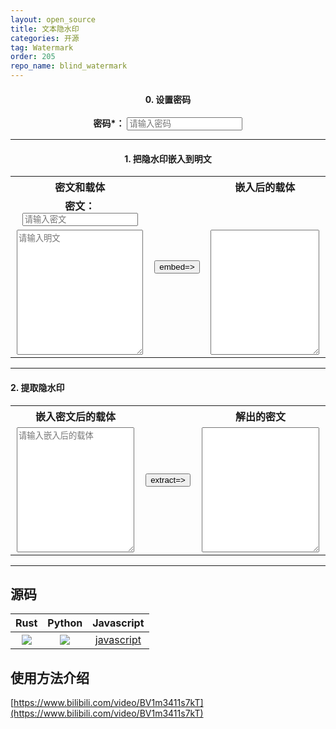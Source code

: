 ```yaml
---
layout: open_source
title: 文本隐水印
categories: 开源
tag: Watermark
order: 205
repo_name: blind_watermark
---
```


<style>
    textarea {
        width: 98%;
        height: 200px;
    }
    .middle {
        text-align: center;
    }
    th,td{
        text-align: center;
    }
</style>



<h4 class="middle">0. 设置密码</h4>
<div class="middle">
    <strong>密码*：</strong>
    <input id="password" type="text" name="" value="" placeholder="请输入密码">
</div>

<hr>

<h4 class="middle">1. 把隐水印嵌入到明文</h4>

<table width="100%">
  <tr>
    <th>密文和载体</th>
    <th rowspan="3" width="4%"> <button type="button" id="embedBtn">embed=&gt;</button></th>
    <th>嵌入后的载体</th>
  </tr>
  <tr>
    <td>
      <strong>密文：</strong>
      <input id="wm" type="text" name="" value="" placeholder="请输入密文">
    </td>
    <td></td>
  </tr>
    <tr>
        <td width="45%">
            <textarea id="baseText" placeholder="请输入明文"></textarea>
        </td>
        <td width="45%">
            <textarea id="newText" readonly ></textarea>
        </td>
    </tr>
</table>



<hr>

<h4 class="top">2. 提取隐水印</h4>

<table>
  <tr>
    <th>嵌入密文后的载体</th>
    <th rowspan="2" width="4%"><button type="button" id="extractBtn">extract=&gt;</button></th>
    <th>解出的密文</th>
  </tr>
    <tr>
        <td>
            <textarea id="text_embed2" placeholder="请输入嵌入后的载体"></textarea>
        </td>
        <td>
            <textarea id="wm_extract" readonly></textarea>
        </td>
    </tr>
</table>

<hr>




<script type="module">
    import init, { Watermarker } from "/a/app/hidden_watermark/pkg/wasm_text_watermark.js";

    async function run() {
        await init();

        let watermarker = null; // Watermarker 实例

        // 获取 DOM 元素
        const passwordInput = document.getElementById("password");
        const embedBtn = document.getElementById("embedBtn");
        const extractBtn = document.getElementById("extractBtn");

        // 初始化 Watermarker 实例
        function createWatermarker(password) {
            try {
                return new Watermarker(password);
            } catch (e) {
                console.error("初始化 Watermarker 失败:", e);
                alert("密码无效，请重新输入！");
                return null;
            }
        }

        passwordInput.addEventListener("change", () => {
            const password = passwordInput.value;
            if (password) {
                watermarker = createWatermarker(password);
            } else {
                alert("密码不能为空！");
            }
        });

        embedBtn.addEventListener("click", () => {
            if (!watermarker) {
                alert("请先设置密码！");
                return;
            }

            const wm = document.getElementById("wm").value;
            const baseText = document.getElementById("baseText").value;

            if (!wm) {
                alert("请输入需要隐藏的密文！");
                return;
            }

            if (!baseText) {
                alert("请输入作为掩护的明文！");
                return;
            }

            try {
                const textWithWm = watermarker.embed(baseText, wm);
                document.getElementById("newText").value = textWithWm;
            } catch (e) {
                console.error(e);
                alert("嵌入水印时出错！");
            }
        });

        extractBtn.addEventListener("click", () => {
            if (!watermarker) {
                alert("请先设置密码！");
                return;
            }

            const textWithWm = document.getElementById("text_embed2").value;

            if (!textWithWm) {
                alert("请输入嵌入水印后的明文！");
                return;
            }

            try {
                const extractedWm = watermarker.extract(textWithWm);
                document.getElementById("wm_extract").value = extractedWm;
            } catch (e) {
                console.error(e);
                alert("提取水印时出错！");
            }
        });
    }

    run();
</script>


## 源码

|Rust|Python|Javascript|
|--|--|--|
|[![](https://www.guofei.site/public/icon/hidden_watermark.svg)](https://github.com/guofei9987/hidden_watermark)|[![](https://www.guofei.site/public/icon/text_blind_watermark.svg)](https://github.com/guofei9987/text_blind_watermark) | [javascript](https://www.guofei.site/pictures_for_blog/app/text_watermark/v1.html)


## 使用方法介绍

[https://www.bilibili.com/video/BV1m3411s7kT](https://www.bilibili.com/video/BV1m3411s7kT)
